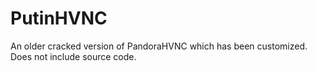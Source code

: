 # PutinHVNC
An older cracked version of PandoraHVNC which has been customized. Does not include source code.
